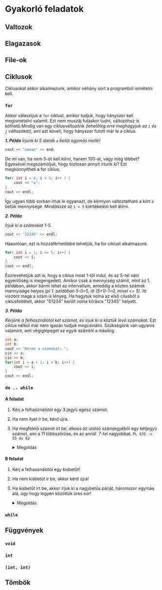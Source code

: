 # Gyakorló feladatok

## Valtozok

## Elagazasok

## File-ok

## Ciklusok

Ciklusokat akkor alkalmazunk, amikor néhány sort a programból ismételni kell.

### `for`

Akkor választjuk a `for` ciklust, amikor tudjuk, hogy hányszor kell megismételni valamit. Ezt nem muszáj futáskor tudni, változóhoz is köthető.Mindig van egy ciklusváltozónk *(lehetőleg erre meghagyjuk az `i` és `j` változókat)*, ami azt követi, hogy hányszor futott már le a ciklus.

***1. Példa***
*Írjunk ki 5 darab `a` betűt egymás mellé!*
```cpp
cout << "aaaaa" << end;
```
De mi van, ha nem 5-öt kell kiírni, hanem 100-at, vagy még többet? Egyesével megszámoljuk, hogy biztosan annyit írtunk ki? Ezt megkönnyítheti a for ciklus.

```cpp
for( int i = 0; i < 5; i++ ) {
    cout << "a";
}
cout << endl;
```
Így ugyan több sorban írtuk le egyanazt, de könnyen változtatható a kiírt `a` betűk mennyisége. Mindössze az `i < 5` kiértékelést kell átírni.

***2. Példa***

*Írjuk ki a számokat 1-5.*
```cpp
cout << "12345" << endl;
```
Hasonlóan, ezt is hozzáférhetőbbé tehetjük, ha for ciklust alkalmazunk.
```cpp
for( int i = 1; i <= 5; i++) {
    cout << i;
}
cout << endl;
```
Észrevehetjük azt is, hogy a ciklus most 1-től indul, és az 5-tel való egyenlőség is megengedett. Amikor csak a mennyiség számít, mint az 1. példában, akkor bármi lehet az intervallum, ameddig a köztes számok mennyisége helyes *(pl 1. példában 5-0=5, itt (5+1)-1=0, mivel <= 5)*. Itt viszont maga a szám is lényeg. Ha hagytuk volna az első cilusból a ciklusfeltételt, akkor "01234" került volna kiírásra "12345" helyett.

***3. Példa***

*Kérjünk a felhasználótól két számot, és írjuk ki a köztük levő számokat.*
Ezt ciklus nélkül már nem igazán tudjuk megcsinálni. Szükségünk van ugyanis valamire, ami végiglépeget az egyik számtól a másikig.
```cpp
int a;
int b;
cout << "Kerem a szamokat: ";
cin >> a;
cin >> b;
for(int i = a + 1; i < b; i++) {
    cout << i;
}
cout << endl;
```

### `do .. while`

#### A feladat

1. Kérj a felhasználótól egy 3 jegyű egész számot.
2. Ha nem ilyet ír be, kérd újra.
3. Ha megfelelő számot írt be, alkoss az utolsó számjegyéből egy kétjegyű számot, ami a 11 többszöröse, és az annál  7-tel nagyobbat.  `PL 635 -> 55 és 62`

    <details> <summary> Megoldás </summary>

    ```c++
        #include <iostream>
        
        using namespace std;
        
        int main() {
            int sz;

            do {
                cout << "Kérek egy háromjegyű számot! " << endl;
                cin >> sz;
            } while (sz < 100 || sz > 999);
        
            int tizenegyszer = number % 10 * 10 + number % 10;
            int pluszHet = tizenegyszer + 7;
        
            cout << "Az utolsó számjegyből alkotott 11 többszöröse " << tizenegyszer << ", és az annál 7-tel nagyobb szám " << pluszHet << endl;
            return 0;
        }
        
    ```

    </details>


#### B feladat

1. Kérj a felhasználótól egy kisbetűt!
2. Ha nem kisbetűt ír be, akkor kérd újra!
3. Ha kisbetűt írt be, akkor írjuk ki a nagybetűs párját, háromszor egymás alá, úgy hogy legyen közöttük üres sor!
    <details> <summary> Megoldás </summary>

    ```c++
        #include <iostream>
        
        using namespace std;
        
        int main() {
            char betu;
            /*2. Ha nem kisbetűt ír be, akkor kérd újra!*/
            do {
                /*1. Kérj a felhasználótól egy kisbetűt!*/
                cout << "Kérek egy kisbetűt! " << endl;
                cin >> betu;
            } while (betu < 97 || betu > 122);
            // ascii táblázatból láthatjuk, hogy a kisbetűk kódjai 97 és 122 között vannak
            // Az első feladathoz hasonlóan a do ciklus használata itt indokolt, 
            // mivel egyszer mindenképp lefut az adatbekérés.
        

            /*3. Ha kisbetűt írt be, akkor írjuk ki a nagybetűs párját, 
            háromszor egymás alá, úgy hogy legyen közöttük üres sor!*/

            // Ahhoz, hogy a kis a-ból nagy A legyen, meg kell keresnünk, 
            // hogy mekkora a kettő közt a távolság.
            // A kis a kódja 97, a nagy A kódja 65, tehát 32 a különbség.
            // Mivel párhuzmosan nővekednek a számok, 
            // ezért ez a különbség nem csak az a-ra igaz,
            // hanem minden betűre.
            char nagyBetu = betu - 32;
        
            //mivel háromszor kell kiírni, kell egy for ciklus, ami háromszor fut le.
            for (int i = 0; i < 3; i++) {
                cout << nagyBetu << endl;
                // A feladat kér közéjük egy-egy üres sort is, 
                // ezért nem elég egy endl, kettő kell.
                cout << endl;
            }
        
            return 0;
        }
    ```

</details>

### `while`

## Függvények

### `void`

### `int`

### `(int, int)`

## Tömbök

###